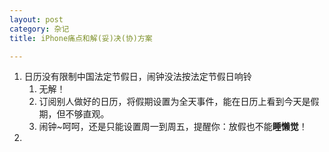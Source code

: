 ```yaml
---
layout: post
category: 杂记
title: iPhone痛点和解(妥)决(协)方案

---
```


1. 日历没有限制中国法定节假日，闹钟没法按法定节假日响铃
   1. 无解！
   2. 订阅别人做好的日历，将假期设置为全天事件，能在日历上看到今天是假期，但不够直观。
   3. 闹钟~呵呵，还是只能设置周一到周五，提醒你：放假也不能**睡懒觉**！
2. ​

